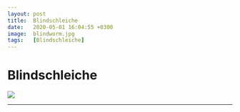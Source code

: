 ```yaml
---
layout: post
title:  Blindschleiche
date:   2020-05-01 16:04:55 +0300
image:  blindworm.jpg
tags:   [Blindschleiche]
---
```

# Blindschleiche

![]({{site.baseurl}}/img/00.jpg)


___________________________________________________________________________________________________________________